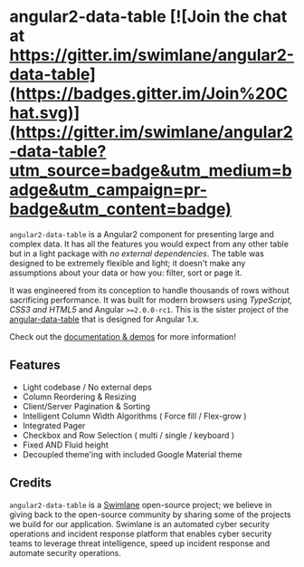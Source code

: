 # angular2-data-table  [![Join the chat at https://gitter.im/swimlane/angular2-data-table](https://badges.gitter.im/Join%20Chat.svg)](https://gitter.im/swimlane/angular2-data-table?utm_source=badge&utm_medium=badge&utm_campaign=pr-badge&utm_content=badge)

`angular2-data-table` is a Angular2 component for presenting large and complex data.  It has all the features you would expect from any other table but in a light package with _no external dependencies_. The table was designed to be extremely flexible and light; it doesn't make any assumptions about your data or how you: filter, sort or page it.

It was engineered from its conception to handle thousands of rows without sacrificing performance.  It was built for modern browsers using _TypeScript, CSS3 and HTML5_ and Angular `>=2.0.0-rc1`. This is the sister project of the [angular-data-table](https://github.com/swimlane/angular-data-table) that is designed for Angular 1.x.

Check out the [documentation & demos](https://swimlane.gitbooks.io/angular2-data-table/content/) for more information!

## Features
- Light codebase / No external deps
- Column Reordering & Resizing
- Client/Server Pagination & Sorting
- Intelligent Column Width Algorithms ( Force fill / Flex-grow )
- Integrated Pager
- Checkbox and Row Selection ( multi / single / keyboard )
- Fixed AND Fluid height
- Decoupled theme'ing with included Google Material theme

## Credits
`angular2-data-table` is a [Swimlane](http://swimlane.com) open-source project; we believe in giving back to the open-source community by sharing some of the projects we build for our application. Swimlane is an automated cyber security operations and incident response platform that enables cyber security teams to leverage threat intelligence, speed up incident response and automate security operations.
